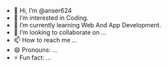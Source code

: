 - 👋 Hi, I’m @anser624
- 👀 I’m interested in Coding.
- 🌱 I’m currently learning Web And App Development.
- 💞️ I’m looking to collaborate on ...
- 📫 How to reach me ...
- 😄 Pronouns: ...
- ⚡ Fun fact: ...

<!---
anser624/anser624 is a ✨ special ✨ repository because its `README.md` (this file) appears on your GitHub profile.
You can click the Preview link to take a look at your changes.
--->
